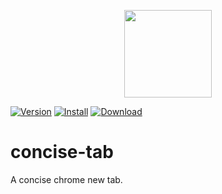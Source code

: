 
<p align="center">
  <img src="http://ocm0knkb1.bkt.clouddn.com/icon.png" width="140px">
</p>

<p align="center">

[![Version][version-badge]][version-link]
[![Install][install-badge]][install-link]
[![Download][download-badge]][download-link]

</p>

# concise-tab
A concise chrome new tab.

<!-- link -->

[version-link]:     https://github.com/xiecg/concise-tab/releases
[version-badge]:    https://img.shields.io/badge/lastest_version-1.0.0-blue.svg

[install-link]:     https://chrome.google.com/webstore/detail/concise-tab/bhfmajdeadcmpnfmihinkjmmincpfpab
[install-badge]:    https://img.shields.io/badge/install-_chrome-brightgreen.svg

[download-link]:    http://ocm0knkb1.bkt.clouddn.com/concise-tab.crx
[download-badge]:   https://img.shields.io/badge/download-crx-brightgreen.svg
